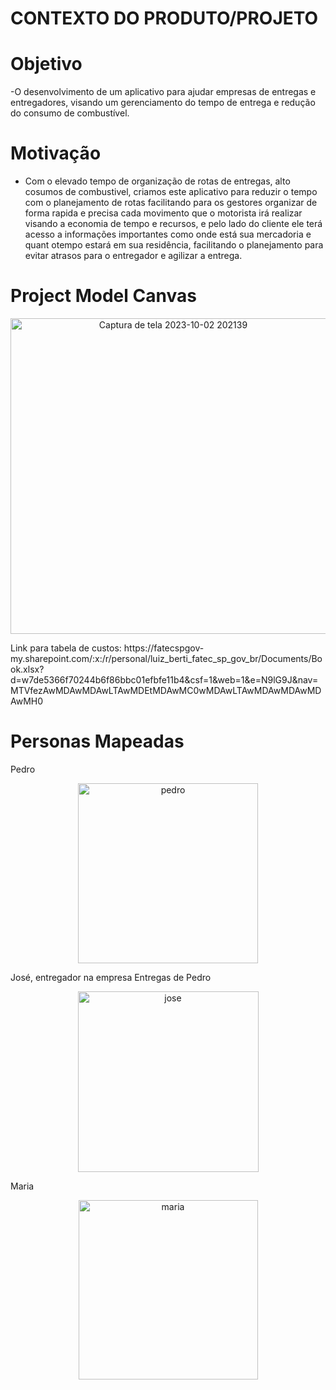 # CONTEXTO DO PRODUTO/PROJETO

# Objetivo
-O desenvolvimento de um aplicativo para ajudar empresas de entregas e entregadores, visando um gerenciamento do tempo de entrega e redução do consumo de combustível.

# Motivação
- Com o elevado tempo de organização de rotas de entregas, alto cosumos de combustivel, criamos este aplicativo para reduzir o tempo com o planejamento de rotas facilitando para os gestores organizar de forma rapida e precisa cada movimento que o motorista irá realizar visando a economia de tempo e recursos, e pelo lado do cliente ele terá acesso a informações importantes como onde está sua mercadoria e quant otempo estará em sua residência, facilitando o planejamento para evitar atrasos para o entregador e agilizar a entrega.

# Project Model Canvas

<p align="center">
  <img width="505" alt="Captura de tela 2023-10-02 202139" src="https://github.com/hberti97/Trabalho-Semestral-FGTI/assets/102214439/e88a072f-25e8-4640-b545-68fbe2581af9">
</p>
Link para tabela de custos: https://fatecspgov-my.sharepoint.com/:x:/r/personal/luiz_berti_fatec_sp_gov_br/Documents/Book.xlsx?d=w7de5366f70244b6f86bbc01efbfe11b4&csf=1&web=1&e=N9lG9J&nav=MTVfezAwMDAwMDAwLTAwMDEtMDAwMC0wMDAwLTAwMDAwMDAwMDAwMH0

# Personas Mapeadas

Pedro
<p align="center">
  <img width="288" alt="pedro" src="https://github.com/hberti97/Trabalho-Semestral-FGTI/assets/102214439/f70b6148-7dca-4fd7-be15-da8b89c4a0b3">
</p>

José, entregador na empresa Entregas de Pedro
<p align="center">
  <img width="289" alt="jose" src="https://github.com/hberti97/Trabalho-Semestral-FGTI/assets/102214439/b4ee49a8-8d94-4b0c-9a4d-ae4503acd9bb">
</p>

Maria
<p align="center">
  <img width="287" alt="maria" src="https://github.com/hberti97/Trabalho-Semestral-FGTI/assets/102214439/02b2c458-2e8a-4e9c-a597-2ddb7a3208bf">
</p>



